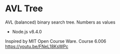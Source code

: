 # AVL Tree
AVL (balanced) binary search tree. Numbers as values

* Node.js v8.4.0

Inspired by MIT Open Course Ware. Course 6.006
https://youtu.be/FNeL18KsWPc
